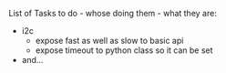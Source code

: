 List of Tasks to do - whose doing them - what they are:

* i2c
  * expose fast as well as slow to basic api
  * expose timeout to python class so it can be set
* and...